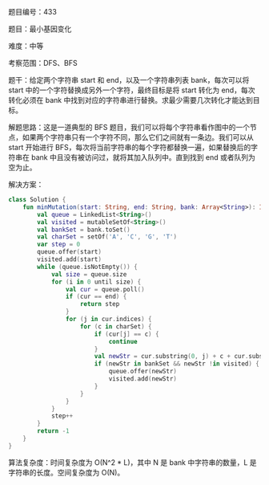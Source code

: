 题目编号：433

题目：最小基因变化

难度：中等

考察范围：DFS、BFS

题干：给定两个字符串 start 和 end，以及一个字符串列表 bank，每次可以将 start 中的一个字符替换成另外一个字符，最终目标是将 start 转化为 end，每次转化必须在 bank 中找到对应的字符串进行替换。求最少需要几次转化才能达到目标。

解题思路：这是一道典型的 BFS 题目，我们可以将每个字符串看作图中的一个节点，如果两个字符串只有一个字符不同，那么它们之间就有一条边。我们可以从 start 开始进行 BFS，每次将当前字符串的每个字符都替换一遍，如果替换后的字符串在 bank 中且没有被访问过，就将其加入队列中。直到找到 end 或者队列为空为止。

解决方案：

```kotlin
class Solution {
    fun minMutation(start: String, end: String, bank: Array<String>): Int {
        val queue = LinkedList<String>()
        val visited = mutableSetOf<String>()
        val bankSet = bank.toSet()
        val charSet = setOf('A', 'C', 'G', 'T')
        var step = 0
        queue.offer(start)
        visited.add(start)
        while (queue.isNotEmpty()) {
            val size = queue.size
            for (i in 0 until size) {
                val cur = queue.poll()
                if (cur == end) {
                    return step
                }
                for (j in cur.indices) {
                    for (c in charSet) {
                        if (cur[j] == c) {
                            continue
                        }
                        val newStr = cur.substring(0, j) + c + cur.substring(j + 1)
                        if (newStr in bankSet && newStr !in visited) {
                            queue.offer(newStr)
                            visited.add(newStr)
                        }
                    }
                }
            }
            step++
        }
        return -1
    }
}
```

算法复杂度：时间复杂度为 O(N^2 * L)，其中 N 是 bank 中字符串的数量，L 是字符串的长度。空间复杂度为 O(N)。